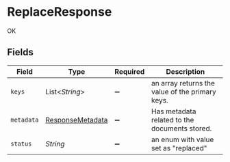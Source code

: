 # ReplaceResponse

OK


## Fields

| Field                                                       | Type                                                        | Required                                                    | Description                                                 |
| ----------------------------------------------------------- | ----------------------------------------------------------- | ----------------------------------------------------------- | ----------------------------------------------------------- |
| `keys`                                                      | List<*String*>                                              | :heavy_minus_sign:                                          | an array returns the value of the primary keys.             |
| `metadata`                                                  | [ResponseMetadata](../../models/shared/ResponseMetadata.md) | :heavy_minus_sign:                                          | Has metadata related to the documents stored.               |
| `status`                                                    | *String*                                                    | :heavy_minus_sign:                                          | an enum with value set as "replaced"                        |